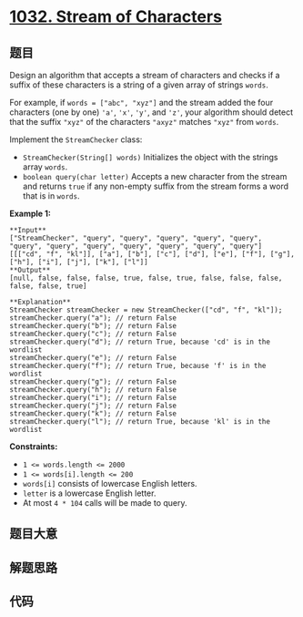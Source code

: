# [1032. Stream of Characters](https://leetcode.com/problems/stream-of-characters)

## 题目

Design an algorithm that accepts a stream of characters and checks if a suffix
of these characters is a string of a given array of strings `words`.

For example, if `words = ["abc", "xyz"]` and the stream added the four
characters (one by one) `'a'`, `'x'`, `'y'`, and `'z'`, your algorithm should
detect that the suffix `"xyz"` of the characters `"axyz"` matches `"xyz"` from
`words`.

Implement the `StreamChecker` class:

  * `StreamChecker(String[] words)` Initializes the object with the strings array `words`.
  * `boolean query(char letter)` Accepts a new character from the stream and returns `true` if any non-empty suffix from the stream forms a word that is in `words`.



**Example 1:**

    
    
    **Input**
    ["StreamChecker", "query", "query", "query", "query", "query", "query", "query", "query", "query", "query", "query", "query"]
    [[["cd", "f", "kl"]], ["a"], ["b"], ["c"], ["d"], ["e"], ["f"], ["g"], ["h"], ["i"], ["j"], ["k"], ["l"]]
    **Output**
    [null, false, false, false, true, false, true, false, false, false, false, false, true]
    
    **Explanation**
    StreamChecker streamChecker = new StreamChecker(["cd", "f", "kl"]);
    streamChecker.query("a"); // return False
    streamChecker.query("b"); // return False
    streamChecker.query("c"); // return False
    streamChecker.query("d"); // return True, because 'cd' is in the wordlist
    streamChecker.query("e"); // return False
    streamChecker.query("f"); // return True, because 'f' is in the wordlist
    streamChecker.query("g"); // return False
    streamChecker.query("h"); // return False
    streamChecker.query("i"); // return False
    streamChecker.query("j"); // return False
    streamChecker.query("k"); // return False
    streamChecker.query("l"); // return True, because 'kl' is in the wordlist
    



**Constraints:**

  * `1 <= words.length <= 2000`
  * `1 <= words[i].length <= 200`
  * `words[i]` consists of lowercase English letters.
  * `letter` is a lowercase English letter.
  * At most `4 * 104` calls will be made to query.


## 题目大意

## 解题思路

## 代码

```javascript

```
